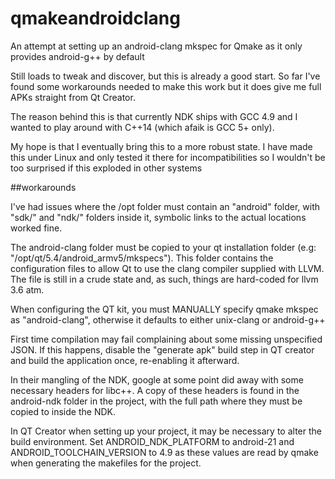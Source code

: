 # qmakeandroidclang
An attempt at setting up an android-clang mkspec for Qmake as it only provides android-g++ by default

Still loads to tweak and discover, but this is already a good start. 
So far I've found some workarounds needed to make this work but it does give me full APKs straight from
Qt Creator. 

The reason behind this is that currently NDK ships with GCC 4.9 and I wanted to play around with C++14 (which afaik
is GCC 5+ only). 

My hope is that I eventually bring this to a more robust state. I have made this under Linux and only tested it there for 
incompatibilities so I wouldn't be too surprised if this exploded in other systems

##workarounds

I've had issues where the /opt folder must contain an "android" folder, with "sdk/" and "ndk/" folders inside it,
symbolic links to the actual locations worked fine.

The android-clang folder must be copied to your qt installation folder (e.g: "/opt/qt/5.4/android_armv5/mkspecs"). 
This folder contains the configuration files to allow Qt to use the clang compiler supplied with LLVM. The file is
still in a crude state and, as such, things are hard-coded for llvm 3.6 atm.

When configuring the QT kit, you must MANUALLY specify qmake mkspec as "android-clang", otherwise
it defaults to either unix-clang or android-g++

First time compilation may fail complaining about some missing unspecified JSON. If this happens,
disable the "generate apk" build step in QT creator and build the application once, re-enabling it afterward.

In their mangling of the NDK, google at some point did away with some necessary headers for libc++.
A copy of these headers is found in the android-ndk folder in the project, with the full path where they
must be copied to inside the NDK.

In QT Creator when setting up your project, it may be necessary to alter the build environment. Set
ANDROID_NDK_PLATFORM to android-21 and ANDROID_TOOLCHAIN_VERSION to 4.9 as these values are read
by qmake when generating the makefiles for the project.
